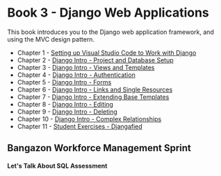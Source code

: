 # Book 3 - Django Web Applications

This book introduces you to the Django web application framework, and using the MVC design pattern.

* Chapter 1 - [Setting up Visual Studio Code to Work with Django](./chapters/WORKSPACE_SETUP.md)
* Chapter 2 - [Django Intro - Project and Database Setup](./chapters/DJANGO_INTRO_LIBRARY.md)
* Chapter 3 - [Django Intro - Views and Templates](./chapters/DJANGO_VIEWS.md)
* Chapter 4 - [Django Intro - Authentication](./chapters/DJANGO_AUTHENTICATION.md)
* Chapter 5 - [Django Intro - Forms](./chapters/DJANGO_FORMS.md)
* Chapter 6 - [Django Intro - Links and Single Resources](./chapters/DJANGO_ROUTE_PARAMETERS.md)
* Chapter 7 - [Django Intro - Extending Base Templates](./chapters/DJANGO_ADVANCED_TEMPLATES.md)
* Chapter 8 - [Django Intro - Editing](./chapters/DJANGO_EDIT_FORMS.md)
* Chapter 9 - [Django Intro - Deleting](./chapters/DJANGO_DELETING.md)
* Chapter 10 - [Django Intro - Complex Relationships](./chapters/DJANGO_COMPLEX_DATA_STRUCTURES.md)
* Chapter 11 - [Student Exercises - Djangafied](./chapters/STUDENT_EXERCISES_DJANGO.md)

## Bangazon Workforce Management Sprint

#### Let's Talk About SQL Assessment

